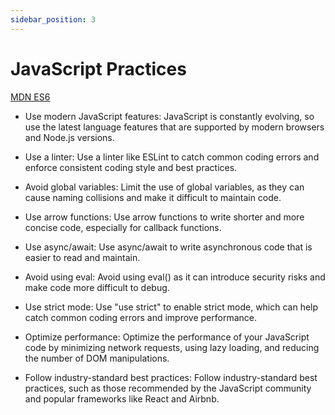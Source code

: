 ```yaml
---
sidebar_position: 3
---
```


# JavaScript Practices

[MDN ES6](https://developer.mozilla.org/en-US/docs/Web/JavaScript/Guide)

- Use modern JavaScript features: JavaScript is constantly evolving, so use the latest language features that are supported by modern browsers and Node.js versions.

- Use a linter: Use a linter like ESLint to catch common coding errors and enforce consistent coding style and best practices.

- Avoid global variables: Limit the use of global variables, as they can cause naming collisions and make it difficult to maintain code.

- Use arrow functions: Use arrow functions to write shorter and more concise code, especially for callback functions.

- Use async/await: Use async/await to write asynchronous code that is easier to read and maintain.

- Avoid using eval: Avoid using eval() as it can introduce security risks and make code more difficult to debug.

- Use strict mode: Use "use strict" to enable strict mode, which can help catch common coding errors and improve performance.

- Optimize performance: Optimize the performance of your JavaScript code by minimizing network requests, using lazy loading, and reducing the number of DOM manipulations.

- Follow industry-standard best practices: Follow industry-standard best practices, such as those recommended by the JavaScript community and popular frameworks like React and Airbnb.

